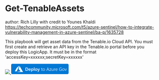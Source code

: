 # Get-TenableAssets
author: Rich Lilly with credit to Younes Khaldi https://techcommunity.microsoft.com/t5/azure-sentinel/how-to-integrate-vulnerability-management-in-azure-sentinel/ba-p/1635728

This playbook will get asset data from the Tenable.io Cloud API. You must first create and retrieve an API key in the Tenable.io portal before you deploy this LogicApp. It must be in the format 'accessKey=xxxxxx;secretKey=xxxxxx'

<a href="https://portal.azure.com/#create/Microsoft.Template/uri/https%3A%2F%2Fraw.githubusercontent.com%2Frichlilly2004%2FAzure-Sentinel%2Fmaster%2FPlaybooks%2FGet-TenableAssets%2Fazuredeploy.json" target="_blank">
    <img src="https://aka.ms/deploytoazurebutton""/>
</a>
<a href="https://portal.azure.us/#create/Microsoft.Template/uri/https%3A%2F%2Fraw.githubusercontent.com%2Frichlilly2004%2FAzure-Sentinel%2Fmaster%2FPlaybooks%2FGet-TenableAssets%2Fazuredeploy.json" target="_blank">
<img src="https://raw.githubusercontent.com/Azure/azure-quickstart-templates/master/1-CONTRIBUTION-GUIDE/images/deploytoazuregov.png"/>
</a>